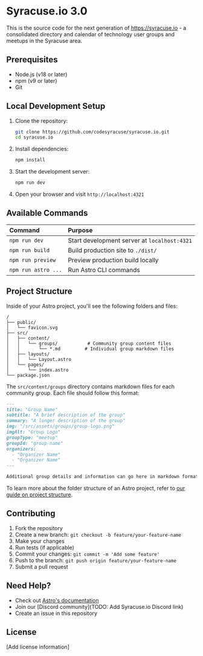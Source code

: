 # Syracuse.io 3.0

This is the source code for the next generation of https://syracuse.io - a consolidated directory and calendar of technology user groups and meetups in the Syracuse area.

## Prerequisites

- Node.js (v18 or later)
- npm (v9 or later)
- Git

## Local Development Setup

1. Clone the repository:
   ```sh
   git clone https://github.com/codesyracuse/syracuse.io.git
   cd syracuse.io
   ```

2. Install dependencies:
   ```sh
   npm install
   ```

3. Start the development server:
   ```sh
   npm run dev
   ```

4. Open your browser and visit `http://localhost:4321`

## Available Commands

| Command                   | Purpose                                          |
| :----------------------- | :----------------------------------------------- |
| `npm run dev`            | Start development server at `localhost:4321`     |
| `npm run build`          | Build production site to `./dist/`              |
| `npm run preview`        | Preview production build locally                 |
| `npm run astro ...`      | Run Astro CLI commands                          |

## Project Structure

Inside of your Astro project, you'll see the following folders and files:

```text
/
├── public/
│   └── favicon.svg
├── src/
│   ├── content/
│   │   └── groups/           # Community group content files
│   │       └── *.md         # Individual group markdown files
│   ├── layouts/
│   │   └── Layout.astro
│   └── pages/
│       └── index.astro
└── package.json
```

The `src/content/groups` directory contains markdown files for each community group. Each file should follow this format:

```markdown
---
title: "Group Name"
subtitle: "A brief description of the group"
summary: "A longer description of the group"
img: "/src/assets/groups/group-logo.png"
imgAlt: "Group Logo"
groupType: "meetup"
groupId: "group-name"
organizers:
  - "Organizer Name"
  - "Organizer Name"
---

Additional group details and information can go here in markdown format.
```

To learn more about the folder structure of an Astro project, refer to [our guide on project structure](https://docs.astro.build/en/basics/project-structure/).

## Contributing

1. Fork the repository
2. Create a new branch: `git checkout -b feature/your-feature-name`
3. Make your changes
4. Run tests (if applicable)
5. Commit your changes: `git commit -m 'Add some feature'`
6. Push to the branch: `git push origin feature/your-feature-name`
7. Submit a pull request

## Need Help?

- Check out [Astro's documentation](https://docs.astro.build)
- Join our [Discord community](TODO: Add Syracuse.io Discord link)
- Create an issue in this repository

## License

[Add license information]
